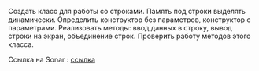 Создать класс для работы со строками. Память под строки выделять динамически. Определить конструктор без параметров, конструктор с параметрами. Реализовать методы: ввод данных в строку, вывод строки на экран,  объединение строк. Проверить работу методов этого класса.

Ссылка на Sonar : [ссылка](https://sonarcloud.io/project/issues?issueStatuses=OPEN%2CCONFIRMED&id=zerg2020_cpp_lab_1)
